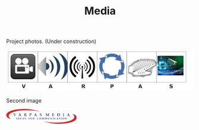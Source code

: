 ﻿---
layout: page
title: Media
permalink: /Media/
---



<p>Project photos. (Under construction)</p>

<img src = "/images/Logo Big.jpg"/>

<p>Second image </p>


<img src = "/images/Logo of Varpas.png" width = "189" height = "40"/>

